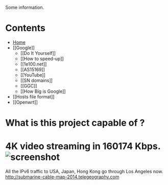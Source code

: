 Some information.

# Contents
- [Home](Home)
- [[Google]]
  - [[Do It Yourself]]
  - [[How to speed-up]]
  - [[1e100.net]]
  - [[AS15169]]
  - [[YouTube]]
  - [[SN domains]]
  - [[GGC]]
  - [[How Big is Google]]
- [[Hosts file format]]
- [[Openwrt]]

What is this project capable of ? 
=================================
4K video streaming in 160174 Kbps.
![screenshot](https://raw.githubusercontent.com/wiki/lennylxx/ipv6-hosts/youtube.jpg)
====
All the IPv6 traffic to USA, Japan, Hong Kong go through Los Angeles now.  
http://submarine-cable-map-2014.telegeography.com
